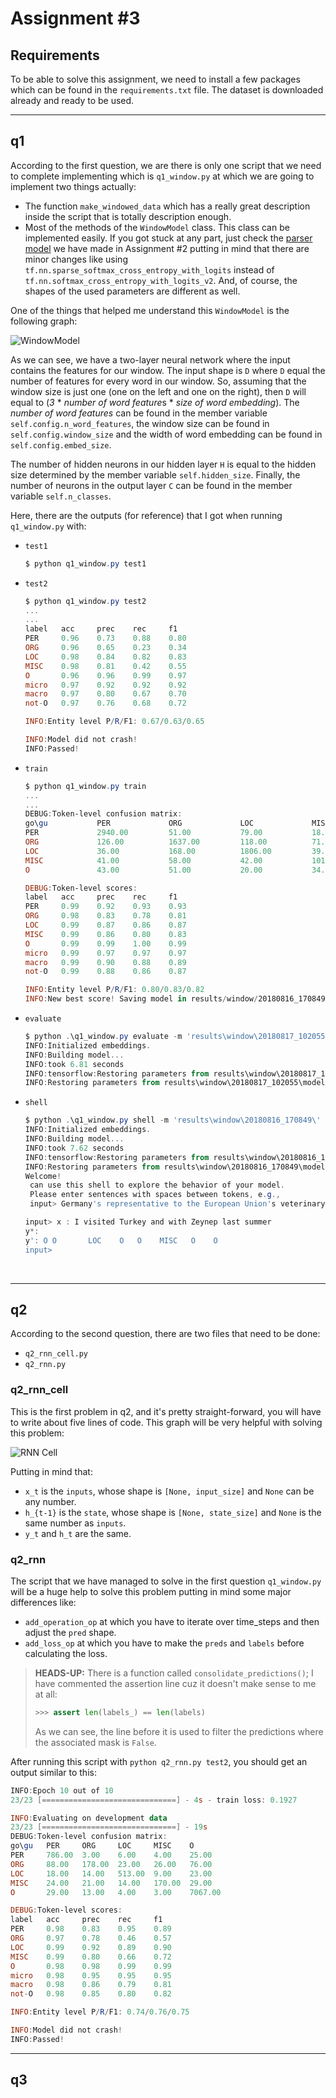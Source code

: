 # Assignment #3

## Requirements

To be able to solve this assignment, we need to install a few packages which can be found in the `requirements.txt` file. The dataset is downloaded already and ready to be used. 

---

## q1

According to the first question, we are there is only one script that we need to complete implementing which is `q1_window.py` at which we are going to implement two things actually:

- The function `make_windowed_data` which has a really great description inside the script that is totally description enough.
- Most of the methods of the `WindowModel` class. This class can be implemented easily. If you got stuck at any part, just check the [parser model](https://github.com/Anwarvic/Stanford_CS224n--NLP-with-Deep-Learning/blob/master/Assignment%2002/assignment2/q2_parser_model.py) we have made in Assignment #2 putting in mind that there are minor changes like using `tf.nn.sparse_softmax_cross_entropy_with_logits` instead of `tf.nn.softmax_cross_entropy_with_logits_v2`. And, of course, the shapes of the used parameters are different as well.

One of the things that helped me understand this `WindowModel` is the following graph:

![WindowModel](http://www.mediafire.com/convkey/3627/8oj7mhrkiyfjxx1zg.jpg)

As we can see, we have a two-layer neural network where the input contains the features for our window. The input shape is `D` where `D` equal the number of features for every word in our window. So, assuming that the window size is just one (one on the left and one on the right), then `D` will equal to (*3* * *number of word feature*s * *size of word embedding*). The *number of word features* can be found in the member variable `self.config.n_word_features`, the window size can be found in `self.config.window_size` and the width of word embedding can be found in `self.config.embed_size`.

The number of hidden neurons in our hidden layer `H` is equal to the hidden size determined by the member variable `self.hidden_size`. Finally, the number of neurons in the output layer `C` can be found in the member variable `self.n_classes`.



Here, there are the outputs (for reference) that I got when running `q1_window.py`  with:

- `test1`

  ```powershell
  $ python q1_window.py test1
  ```

- `test2`

  ```powershell
  $ python q1_window.py test2
  ...
  ...
  label   acc     prec    rec     f1
  PER     0.96    0.73    0.88    0.80
  ORG     0.96    0.65    0.23    0.34
  LOC     0.98    0.84    0.82    0.83
  MISC    0.98    0.81    0.42    0.55
  O       0.96    0.96    0.99    0.97
  micro   0.97    0.92    0.92    0.92
  macro   0.97    0.80    0.67    0.70
  not-O   0.97    0.76    0.68    0.72

  INFO:Entity level P/R/F1: 0.67/0.63/0.65

  INFO:Model did not crash!
  INFO:Passed!
  ```

- `train`

  ```powershell
  $ python q1_window.py train
  ...
  ...
  DEBUG:Token-level confusion matrix:
  go\gu           PER             ORG             LOC             MISC            O
  PER             2940.00         51.00           79.00           18.00           61.00
  ORG             126.00          1637.00         118.00          71.00           140.00
  LOC             36.00           168.00          1806.00         39.00           45.00
  MISC            41.00           58.00           42.00           1016.00         111.00
  O               43.00           51.00           20.00           34.00           42611.00

  DEBUG:Token-level scores:
  label   acc     prec    rec     f1
  PER     0.99    0.92    0.93    0.93
  ORG     0.98    0.83    0.78    0.81
  LOC     0.99    0.87    0.86    0.87
  MISC    0.99    0.86    0.80    0.83
  O       0.99    0.99    1.00    0.99
  micro   0.99    0.97    0.97    0.97
  macro   0.99    0.90    0.88    0.89
  not-O   0.99    0.88    0.86    0.87

  INFO:Entity level P/R/F1: 0.80/0.83/0.82
  INFO:New best score! Saving model in results/window/20180816_170849/model.weights
  ```

- `evaluate`

  ```powershell
  $ python .\q1_window.py evaluate -m 'results\window\20180817_102055\' > 'results\window\20180817_102055\results.txt'
  INFO:Initialized embeddings.
  INFO:Building model...
  INFO:took 6.81 seconds
  INFO:tensorflow:Restoring parameters from results\window\20180817_102055\model.weights
  INFO:Restoring parameters from results\window\20180817_102055\model.weights
  ```

- `shell`

  ```powershell
  $ python .\q1_window.py shell -m 'results\window\20180816_170849\'
  INFO:Initialized embeddings.
  INFO:Building model...
  INFO:took 7.62 seconds
  INFO:tensorflow:Restoring parameters from results\window\20180816_170849\model.weights
  INFO:Restoring parameters from results\window\20180816_170849\model.weights
  Welcome!
   can use this shell to explore the behavior of your model.
   Please enter sentences with spaces between tokens, e.g.,
   input> Germany's representative to the European Union's veterinary committee.

  input> x : I visited Turkey and with Zeynep last summer
  y*:
  y': O O       LOC    O   O    MISC   O    O
  input>
  ```

  ​

---

## q2

According to the second question, there are two files that need to be done:

- `q2_rnn_cell.py`
- `q2_rnn.py`




### q2_rnn_cell

This is the first problem in q2, and it's pretty straight-forward, you will have to write about five lines of code. This graph will be very helpful with solving this problem:

![RNN Cell](http://www.mediafire.com/convkey/052b/79gso5gfmd32adyzg.jpg)

Putting in mind that:

- `x_t` is the `inputs`, whose shape is `[None, input_size]` and `None` can be any number.
- `h_{t-1}` is the `state`, whose shape is `[None, state_size]` and `None` is the same number as `inputs`. 
- `y_t` and `h_t` are the same.



### q2_rnn

The script that we have managed to solve in the first question `q1_window.py` will be a huge help to solve this problem putting in mind some major differences like:

- `add_operation_op` at which you have to iterate over time_steps and then adjust the `pred` shape.
- `add_loss_op` at which you have to make the `preds` and `labels` before calculating the loss.

> **HEADS-UP:**
> There is a function called `consolidate_predictions()`; I have commented the assertion line cuz it doesn't make sense to me at all:
>
> ```python
> >>> assert len(labels_) == len(labels)
> ```
>
> As we can see, the line before it is used to filter the predictions where the associated mask is `False`.

After running this script with `python q2_rnn.py test2`, you should get an output similar to this:

```powershell
INFO:Epoch 10 out of 10
23/23 [==============================] - 4s - train loss: 0.1927

INFO:Evaluating on development data
23/23 [==============================] - 19s
DEBUG:Token-level confusion matrix:
go\gu   PER     ORG     LOC     MISC    O
PER     786.00  3.00    6.00    4.00    25.00
ORG     88.00   178.00  23.00   26.00   76.00
LOC     18.00   14.00   513.00  9.00    23.00
MISC    24.00   21.00   14.00   170.00  29.00
O       29.00   13.00   4.00    3.00    7067.00

DEBUG:Token-level scores:
label   acc     prec    rec     f1
PER     0.98    0.83    0.95    0.89
ORG     0.97    0.78    0.46    0.57
LOC     0.99    0.92    0.89    0.90
MISC    0.99    0.80    0.66    0.72
O       0.98    0.98    0.99    0.99
micro   0.98    0.95    0.95    0.95
macro   0.98    0.86    0.79    0.81
not-O   0.98    0.85    0.80    0.82

INFO:Entity level P/R/F1: 0.74/0.76/0.75

INFO:Model did not crash!
INFO:Passed!
```

---

## q3



